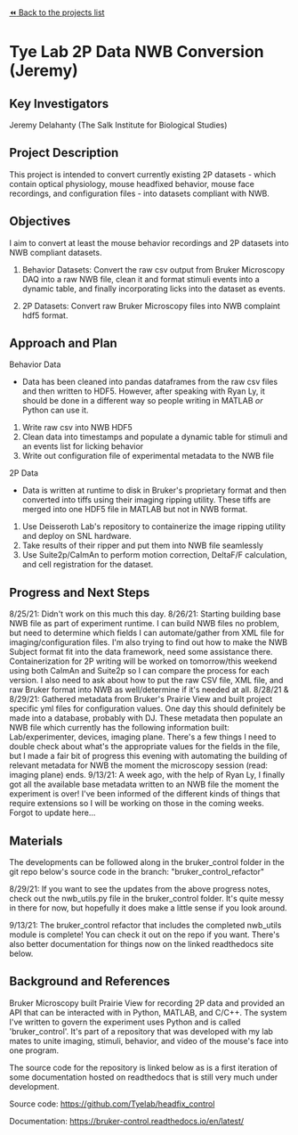 [:rewind: Back to the projects list](../../README.md#ProjectsList)

<!-- For information on how to write GitHub .md files see https://guides.github.com/features/mastering-markdown/ -->

# Tye Lab 2P Data NWB Conversion (Jeremy)

## Key Investigators

Jeremy Delahanty (The Salk Institute for Biological Studies)

## Project Description

This project is intended to convert currently existing 2P datasets - which
contain optical physiology, mouse headfixed behavior, mouse face recordings,
and configuration files - into datasets compliant with NWB.

## Objectives

I aim to convert at least the mouse behavior recordings and 2P datasets into
NWB compliant datasets.

1. Behavior Datasets: Convert the raw csv output from Bruker Microscopy DAQ
into a raw NWB file, clean it and format stimuli events into a dynamic table,
and finally incorporating licks into the dataset as events.

1. 2P Datasets: Convert raw Bruker Microscopy files into NWB complaint hdf5
format.


## Approach and Plan

Behavior Data
  * Data has been cleaned into pandas dataframes from the raw csv files and
  then written to HDF5. However, after speaking with Ryan Ly, it should be
  done in a different way so people writing in MATLAB _or_ Python can use it.
  1. Write raw csv into NWB HDF5
  1. Clean data into timestamps and populate a dynamic table for stimuli and
  an events list for licking behavior
  1. Write out configuration file of experimental metadata to the NWB file

2P Data
  * Data is written at runtime to disk in Bruker's proprietary format and then
  converted into tiffs using their imaging ripping utility. These tiffs are
  merged into one HDF5 file in MATLAB but not in NWB format.
  1. Use Deisseroth Lab's repository to containerize the image ripping utility
  and deploy on SNL hardware.
  1. Take results of their ripper and put them into NWB file seamlessly
  1. Use Suite2p/CaImAn to perform motion correction, DeltaF/F
  calculation, and cell registration for the dataset.

## Progress and Next Steps

8/25/21: Didn't work on this much this day.
8/26/21: Starting building base NWB file as part of experiment runtime.
I can build NWB files no problem, but need to determine which fields
I can automate/gather from XML file for imaging/configuration files.
I'm also trying to find out how to make the NWB Subject format fit
into the data framework, need some assistance there. Containerization
for 2P writing will be worked on tomorrow/this weekend using both
CaImAn and Suite2p so I can compare the process for each version.
I also need to ask about how to put the raw CSV file, XML file, and
raw Bruker format into NWB as well/determine if it's needed at all.
8/28/21 & 8/29/21: Gathered metadata from Bruker's Prairie View and 
built project specific yml files for configuration values. One day
this should definitely be made into a database, probably with DJ.
These metadata then populate an NWB file which currently has the
following information built: Lab/experimenter, devices, imaging plane.
There's a few things I need to double check about what's the appropriate
values for the fields in the file, but I made a fair bit of progress
this evening with automating the building of relevant metadata for NWB
the moment the microscopy session (read: imaging plane) ends.
9/13/21: A week ago, with the help of Ryan Ly, I finally got
all the available base metadata written to an NWB file the moment the
experiment is over! I've been informed of the different kinds of
things that require extensions so I will be working on those in the
coming weeks. Forgot to update here...

## Materials

The developments can be followed along in the bruker_control folder
in the git repo below's source code in the branch:
"bruker_control_refactor"

8/29/21: If you want to see the updates from the above progress notes,
check out the nwb_utils.py file in the bruker_control folder. It's
quite messy in there for now, but hopefully it does make a little
sense if you look around.

9/13/21: The bruker_control refactor that includes the completed
nwb_utils module is complete! You can check it out on the repo if
you want. There's also better documentation for things now on the
linked readthedocs site below.

## Background and References

Bruker Microscopy built Prairie View for recording 2P data and provided an API
that can be interacted with in Python, MATLAB, and C/C++. The system I've
written to govern the experiment uses Python and is called 'bruker_control'.
It's part of a repository that was developed with my lab mates to unite
imaging, stimuli, behavior, and video of the mouse's face into one program.

The source code for the repository is linked below as is a first iteration of
some documentation hosted on readthedocs that is still very much under
development.

Source code: https://github.com/Tyelab/headfix_control

Documentation: https://bruker-control.readthedocs.io/en/latest/
